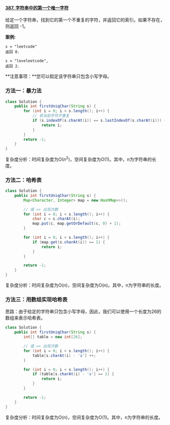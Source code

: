 #### [387. 字符串中的第一个唯一字符](https://leetcode-cn.com/problems/first-unique-character-in-a-string/)

给定一个字符串，找到它的第一个不重复的字符，并返回它的索引。如果不存在，则返回 -1。

**案例:**

```
s = "leetcode"
返回 0.

s = "loveleetcode",
返回 2.
```

**注意事项：**您可以假定该字符串只包含小写字母。

### 方法一：暴力法

```java
class Solution {
    public int firstUniqChar(String s) {
        for (int i = 0; i < s.length(); i++) {
            // 若当前字符不重复
            if (s.indexOf(s.charAt(i)) == s.lastIndexOf(s.charAt(i))) {
                return i;
            }
        }
        return -1;
    }
}
```

复杂度分析：时间复杂度为O($n^2$)，空间复杂度为O(1)。其中，n为字符串的长度。

### 方法二：哈希表

```java
class Solution {
    public int firstUniqChar(String s) {
        Map<Character, Integer> map = new HashMap<>();

        // 值 => 出现次数
        for (int i = 0; i < s.length(); i++) {
            char c = s.charAt(i);
            map.put(c, map.getOrDefault(c, 0) + 1);
        }

        for (int i = 0; i < s.length(); i++) {
            if (map.get(s.charAt(i)) == 1) {
                return i;
            }
        }

        return -1;
    }
}
```

复杂度分析：时间复杂度为O(n)，空间复杂度为O(n)。其中，n为字符串的长度。

### 方法三：用数组实现哈希表

思路：由于给定的字符串只包含小写字母，因此，我们可以使用一个长度为26的数组来表示哈希表。

```java
class Solution {
    public int firstUniqChar(String s) {
        int[] table = new int[26];

        // 值 => 出现次数
        for (int i = 0; i < s.length(); i++) {
            table[s.charAt(i) - 'a'] ++;
        }

        for (int i = 0; i < s.length(); i++) {
            if (table[s.charAt(i) - 'a'] == 1) {
                return i;
            }
        }

        return -1;
    }
}
```

复杂度分析：时间复杂度为O(n)，空间复杂度为O(1)。其中，n为字符串的长度。